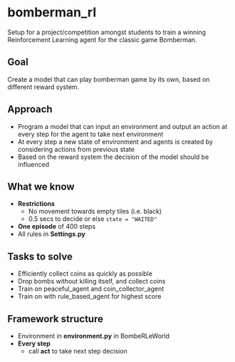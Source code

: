 # bomberman\_rl
Setup for a project/competition amongst students to train a winning Reinforcement Learning agent for the classic game Bomberman.

## Goal
Create a model that can play bomberman game by its own, based on different reward system.

## Approach
- Program a model that can input an environment and output an action at every step for the agent to take next environment
- At every step a new state of environment and agents is created by considering actions from previous state
- Based on the reward system the decision of the model should be influenced 

## What we know

- **Restrictions**
	- No movement towards empty tiles (i.e. black)
	- 0.5 secs to decide or else `state = "WAITED"`
- **One episode** of 400 steps
- All rules in **Settings.py**

## Tasks to solve

- Efficiently collect coins as quickly as possible
- Drop bombs without killing itself, and collect coins
- Train on peaceful\_agent and coin\_collector\_agent
- Train on with rule\_based\_agent for highest score

## Framework structure

- Environment in **environment.py** in BombeRLeWorld
- **Every step** 
	- call **act** to take next step decision

